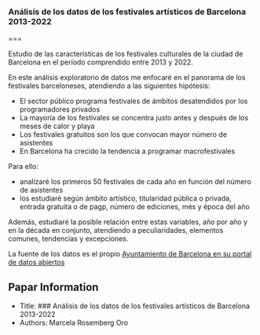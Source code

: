 ### Análisis de los datos de los festivales artísticos de Barcelona 2013-2022
===

Estudio de las características de los festivales culturales de la ciudad de Barcelona en el período comprendido entre 2013 y 2022.

En este análisis exploratorio de datos me enfocaré en el panorama de los festivales barceloneses, atendiendo a las siguientes hipótesis:
* El sector público programa festivales de ámbitos desatendidos por los programadores privados <br>
* La mayoría de los festivales se concentra justo antes y después de los meses de calor y playa <br>
* Los festivales gratuitos son los que convocan mayor número de asistentes <br>
* En Barcelona ha crecido la tendencia a programar macrofestivales 

Para ello:<br>
* analizaré los primeros 50 festivales de cada año en función del número de asistentes
* los estudiaré según ámbito artístico, titularidad pública o privada, entrada gratuita o de pagp, número de ediciones, més y época del año

Además, estudiaré la posible relación entre estas variables, año por año y en la década en conjunto, atendiendo a peculiaridades, elementos comunes, tendencias y excepciones.

La fuente de los datos es el propio [Ayuntamiento de Barcelona en su portal de datos abiertos](https://opendata-ajuntament.barcelona.cat/data/es/dataset/dades-festivals)

## Papar Information
- Title:  ### Análisis de los datos de los festivales artísticos de Barcelona 2013-2022
- Authors:  Marcela Rosemberg Oro
